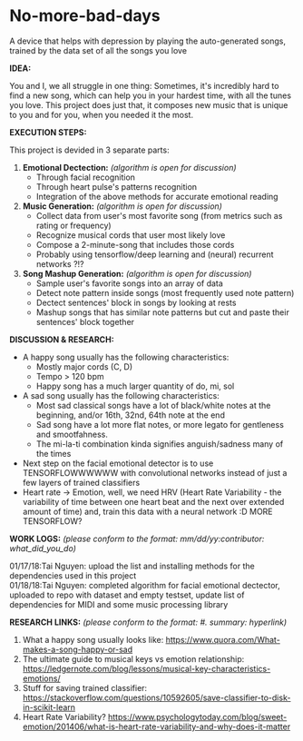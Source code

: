 # No-more-bad-days

A device that helps with depression by playing the auto-generated songs, trained by the data set of all the songs you love

**IDEA:**

You and I, we all struggle in one thing: Sometimes, it's incredibly hard to find a new song, which can help you in your hardest time, with all the tunes you love. This project does just that, it composes new music that is unique to you and for you, when you needed it the most.

**EXECUTION STEPS:**

This project is devided in 3 separate parts:
1. **Emotional Dectection:** *(algorithm is open for discussion)*
	- Through facial recognition
	- Through heart pulse's patterns recognition
	- Integration of the above methods for accurate emotional reading
2. **Music Generation:** *(algorithm is open for discussion)*
	- Collect data from user's most favorite song (from metrics such as rating or frequency)
	- Recognize musical cords that user most likely love
	- Compose a 2-minute-song that includes those cords
	- Probably using tensorflow/deep learning and (neural) recurrent networks ?!?
3. **Song Mashup Generation:** *(algorithm is open for discussion)*
	- Sample user's favorite songs into an array of data
	- Detect note pattern inside songs (most frequently used note pattern)
	- Dectect sentences' block in songs by looking at rests
	- Mashup songs that has similar note patterns but cut and paste their sentences' block together
	
**DISCUSSION & RESEARCH:**
- A happy song usually has the following characteristics:
	- Mostly major cords (C, D)
	- Tempo > 120 bpm
	- Happy song has a much larger quantity of do, mi, sol
- A sad song usually has the following characteristics:
	- Most sad classical songs have a lot of black/white notes at the beginning, and/or 16th, 32nd, 64th note at the end
	- Sad song have a lot more flat notes, or more legato for gentleness and smootfahness.
	- The mi-la-ti combination kinda signifies anguish/sadness many of the times
- Next step on the facial emotional detector is to use TENSORFLOWWWWWW with convolutional networks instead of just a few layers of trained classifiers
- Heart rate -> Emotion, well, we need HRV (Heart Rate Variability - the variability of time between one heart beat and the next over extended amount of time) and, train this data with a neural network :D MORE TENSORFLOW?

**WORK LOGS:** *(please conform to the format: mm/dd/yy:contributor: what_did_you_do)*  

01/17/18:Tai Nguyen: upload the list and installing methods for the dependencies used in this project  
01/18/18:Tai Nguyen: completed algorithm for facial emotional dectector, uploaded to repo with dataset 
and empty testset, update list of dependencies for MIDI and some music processing library  

**RESEARCH LINKS:** *(please conform to the format: #. summary: hyperlink)*
1. What a happy song usually looks like: https://www.quora.com/What-makes-a-song-happy-or-sad
2. The ultimate guide to musical keys vs emotion relationship: https://ledgernote.com/blog/lessons/musical-key-characteristics-emotions/
3. Stuff for saving trained classifier: https://stackoverflow.com/questions/10592605/save-classifier-to-disk-in-scikit-learn
4. Heart Rate Variability? https://www.psychologytoday.com/blog/sweet-emotion/201406/what-is-heart-rate-variability-and-why-does-it-matter
